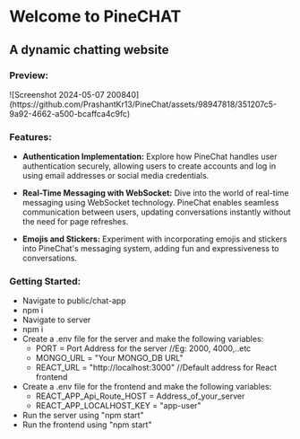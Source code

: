 <h1>Welcome to PineCHAT</h1>
<h2>A dynamic chatting website</h2>

<h3>Preview:</h3>
![Screenshot 2024-05-07 200840](https://github.com/PrashantKr13/PineChat/assets/98947818/351207c5-9a92-4662-a500-bcaffca4c9fc)




<h3>Features:</h3>

* **Authentication Implementation:** Explore how PineChat handles user authentication securely, allowing users to create accounts and log in using email addresses or social media credentials.

* **Real-Time Messaging with WebSocket:** Dive into the world of real-time messaging using WebSocket technology. PineChat enables seamless communication between users, updating conversations instantly without the need for page refreshes.

* **Emojis and Stickers:** Experiment with incorporating emojis and stickers into PineChat's messaging system, adding fun and expressiveness to conversations.

<h3>Getting Started:</h3>

* Navigate to public/chat-app
* npm i
* Navigate to server
* npm i
* Create a .env file for the server and make the following variables:
  - PORT = Port Address for the server //Eg: 2000, 4000,..etc
  - MONGO_URL = "Your MONGO_DB URL"
  - REACT_URL = "http://localhost:3000" //Default address for React frontend
* Create a .env file for the frontend and make the following variables:
  - REACT_APP_Api_Route_HOST = Address_of_your_server
  - REACT_APP_LOCALHOST_KEY = "app-user"
* Run the server using "npm start"
* Run the frontend using "npm start"
